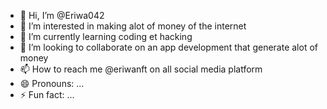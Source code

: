 - 👋 Hi, I’m @Eriwa042
- 👀 I’m interested in making alot of money of the internet
- 🌱 I’m currently learning coding et hacking
- 💞️ I’m looking to collaborate on an app development that generate alot of money
- 📫 How to reach me @eriwanft on all social media platform
- 😄 Pronouns: ...
- ⚡ Fun fact: ...

<!---
Eriwa042/Eriwa042 is a ✨ special ✨ repository because its `README.md` (this file) appears on your GitHub profile.
You can click the Preview link to take a look at your changes.
--->
